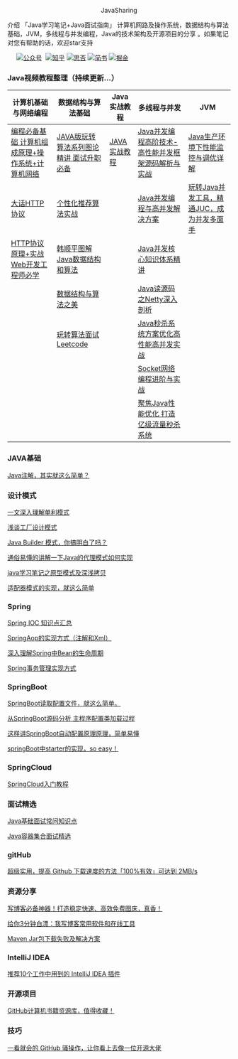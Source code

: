 <p align='center'font='18px'> JavaSharing</p>

介绍
「Java学习笔记+Java面试指南」 计算机网路及操作系统，数据结构与算法基础，JVM，多线程与并发编程，Java的技术架构及开源项目的分享 。如果笔记对您有帮助的话，欢迎star支持

&nbsp;&nbsp;&nbsp;&nbsp;&nbsp;[![公众号](https://img.shields.io/badge/%E5%85%AC%E4%BC%97%E5%8F%B7-%E9%98%BF%E7%A6%8F%E8%81%8A%E7%BC%96%E7%A8%8B-brightgreen)](https://mp.weixin.qq.com/s?__biz=MzIzMDg0NTUzNQ==&amp;mid=2247484784&amp;idx=1&amp;sn=fe6c6b91780f1ae12c8fd53cf453a982&amp;chksm=e8ac7840dfdbf156a47eda95bc892c54f54c52d20b1557bb5769070a13a30da50a398b79aa2c&token=1827893064&lang=zh_CN#rd) &nbsp;[![知乎](https://img.shields.io/badge/%E7%9F%A5%E4%B9%8E-%E9%98%BF%E7%A6%8F%E8%81%8A%E7%BC%96%E7%A8%8B-green)](https://www.zhihu.com/people/xiaofuzi123)&nbsp;[![思否](https://img.shields.io/badge/%E6%80%9D%E5%90%A6-%E9%98%BF%E7%A6%8F%E8%81%8A%E7%BC%96%E7%A8%8B-orange)](https://segmentfault.com/u/xiaofuzi123)&nbsp;[![简书](https://img.shields.io/badge/%E7%AE%80%E4%B9%A6-%E9%98%BF%E7%A6%8F%E8%81%8A%E7%BC%96%E7%A8%8B-blue)](https://www.jianshu.com/u/a3fa8f8e3f8b)&nbsp;[![掘金](https://img.shields.io/badge/%E6%8E%98%E9%87%91-%E9%98%BF%E7%A6%8F%E8%81%8A%E7%BC%96%E7%A8%8B-blueviolet)](https://juejin.cn/user/729731453946135)&nbsp;

### Java视频教程整理（持续更新...）

| 计算机基础与网络编程                                         | 数据结构与算法基础                          | Java实战教程     | 多线程与并发                                          | JVM                                           |
| ------------------------------------------------------------ | ------------------------------------------- | ---------------- | ----------------------------------------------------- | --------------------------------------------- |
| [编程必备基础 计算机组成原理+操作系统+计算机网络](https://github.com/GenuineXiaofuzi/JavaSharing/blob/master/Java%E5%AD%A6%E4%B9%A0%E8%B7%AF%E7%BA%BF/%E8%AE%A1%E7%AE%97%E6%9C%BA%E5%9F%BA%E7%A1%80%E4%B8%8E%E7%BD%91%E7%BB%9C%E7%BC%96%E7%A8%8B/%E7%BC%96%E7%A8%8B%E5%BF%85%E5%A4%87%E5%9F%BA%E7%A1%80%20%E8%AE%A1%E7%AE%97%E6%9C%BA%E7%BB%84%E6%88%90%E5%8E%9F%E7%90%86%2B%E6%93%8D%E4%BD%9C%E7%B3%BB%E7%BB%9F%2B%E8%AE%A1%E7%AE%97%E6%9C%BA%E7%BD%91%E7%BB%9C.md) | [JAVA版玩转算法系列图论精讲 面试升职必备]() | [JAVA实战教程]() | [Java并发编程高阶技术-高性能并发框架源码解析与实战]() | [Java生产环境下性能监控与调优详解]()          |
| [大话HTTP协议](https://github.com/GenuineXiaofuzi/JavaSharing/blob/master/Java%E5%AD%A6%E4%B9%A0%E8%B7%AF%E7%BA%BF/%E8%AE%A1%E7%AE%97%E6%9C%BA%E5%9F%BA%E7%A1%80%E4%B8%8E%E7%BD%91%E7%BB%9C%E7%BC%96%E7%A8%8B/%E7%BC%96%E7%A8%8B%E5%BF%85%E5%A4%87%E5%9F%BA%E7%A1%80%20%E5%A4%A7%E8%AF%9DHTTP%E5%8D%8F%E8%AE%AE.md) | [个性化推荐算法实战]()                      |                  | [Java并发编程与高并发解决方案]()                      | [玩转Java并发工具，精通JUC，成为并发多面手]() |
| [HTTP协议原理+实战 Web开发工程师必学](https://github.com/GenuineXiaofuzi/JavaSharing/blob/master/Java%E5%AD%A6%E4%B9%A0%E8%B7%AF%E7%BA%BF/%E8%AE%A1%E7%AE%97%E6%9C%BA%E5%9F%BA%E7%A1%80%E4%B8%8E%E7%BD%91%E7%BB%9C%E7%BC%96%E7%A8%8B/HTTP%E5%8D%8F%E8%AE%AE%E5%8E%9F%E7%90%86%2B%E5%AE%9E%E6%88%98%20Web%E5%BC%80%E5%8F%91%E5%B7%A5%E7%A8%8B%E5%B8%88%E5%BF%85%E5%AD%A6.md) | [韩顺平图解Java数据结构和算法]()            |                  | [Java并发核心知识体系精讲]()                          |                                               |
|                                                              | [数据结构与算法之美]()                      |                  | [Java读源码之Netty深入剖析]()                         |                                               |
|                                                              | [玩转算法面试Leetcode]()                    |                  | [Java秒杀系统方案优化高性能高并发实战]()              |                                               |
|                                                              |                                             |                  | [Socket网络编程进阶与实战]()                          |                                               |
|                                                              |                                             |                  | [聚焦Java性能优化 打造亿级流量秒杀系统]()             |                                               |



### JAVA基础

[Java注解，其实就这么简单？](https://mp.weixin.qq.com/s?__biz=MzIzMDg0NTUzNQ==&amp;mid=2247483995&amp;idx=1&amp;sn=6aad00ae4762941f233f59e78a08b304&amp;chksm=e8ac7f6bdfdbf67d8e5b1ee25a4532304df547a40fb7955186454731cb9eef147784af8cba65&token=676814622&lang=zh_CN#rd)

### 设计模式

[一文深入理解单利模式](https://mp.weixin.qq.com/s?__biz=MzIzMDg0NTUzNQ==&amp;mid=2247483690&amp;idx=1&amp;sn=c78080094eaeecd70a694dd9c5418897&amp;chksm=e8ac7c1adfdbf50c6e70437ac31f0d98d7e58e7bfbce6f4ab9c17066856e4ac3ddd9271e88d4&token=676814622&lang=zh_CN#rd)

[浅谈工厂设计模式](https://mp.weixin.qq.com/s?__biz=MzIzMDg0NTUzNQ==&amp;mid=2247483730&amp;idx=1&amp;sn=92dc2b0100e4003ab001245432339952&amp;chksm=e8ac7c62dfdbf57452c48799c608460c4e269603519497b8fe41bf31594914d1a27fceac2e93&token=676814622&lang=zh_CN#rd)

[Java Builder 模式，你搞明白了吗？](https://mp.weixin.qq.com/s?__biz=MzIzMDg0NTUzNQ==&amp;mid=2247483744&amp;idx=1&amp;sn=558f3c16c1e8c497195931f2bd1c032d&amp;chksm=e8ac7c50dfdbf546ebf1bc54656b0efa5cacf1696d6d4b42245cce69a2ca011fea1a28cf24a8&token=676814622&lang=zh_CN#rd)

[通俗易懂的讲解一下Java的代理模式如何实现](https://mp.weixin.qq.com/s?__biz=MzIzMDg0NTUzNQ==&amp;mid=2247483856&amp;idx=1&amp;sn=d6ac20b517cc930b83a6be2f149734e8&amp;chksm=e8ac7ce0dfdbf5f64247528d40c542cb3398d05d5c25fc934478284181ac7607b651f8e21e54&token=676814622&lang=zh_CN#rd)

[java学习笔记之原型模式及深浅拷贝](https://mp.weixin.qq.com/s?__biz=MzIzMDg0NTUzNQ==&amp;mid=2247483873&amp;idx=1&amp;sn=dd54b5b8a47151388412a7e727d397fd&amp;chksm=e8ac7cd1dfdbf5c74d27a6c2614b071a286e6035848e010b5df262998d0610ae5accb1f2f83e&token=676814622&lang=zh_CN#rd)

[适配器模式的实现，就这么简单](https://mp.weixin.qq.com/s?__biz=MzIzMDg0NTUzNQ==&amp;mid=2247484017&amp;idx=1&amp;sn=583dc4fc1ff1c9952ba77e65090f6e35&amp;chksm=e8ac7f41dfdbf657267ddca13f8108efaa739c623a1802fb3297cf3fdf57609b029bdbcba2d1&token=676814622&lang=zh_CN#rd)

### Spring

[Spring IOC 知识点汇总](https://mp.weixin.qq.com/s?__biz=MzIzMDg0NTUzNQ==&amp;mid=2247484199&amp;idx=1&amp;sn=1fb45ae5fbcfd6a3ae8e7821b1ff070b&amp;chksm=e8ac7e17dfdbf7014f9d1299e5cf9a19f245e7d29f98d9e1488a262d1a7b1d27e766ec9bc373&token=676814622&lang=zh_CN#rd)

[SpringAop的实现方式（注解和Xml）](https://mp.weixin.qq.com/s?__biz=MzIzMDg0NTUzNQ==&amp;mid=2247484211&amp;idx=1&amp;sn=45b48f59bf777ada85cba1b20d7d00bf&amp;chksm=e8ac7e03dfdbf7153d1ca92b018426eb0e904625e5c9df2a7e60a67e59b916debeea4cc35e0e&token=676814622&lang=zh_CN#rd)

[深入理解Spring中Bean的生命周期](https://mp.weixin.qq.com/s?__biz=MzIzMDg0NTUzNQ==&amp;mid=2247484228&amp;idx=1&amp;sn=d140e4cb7ca6ff63c36cecf2f203677b&amp;chksm=e8ac7e74dfdbf762b78671a5e6f4fcca243744bc01c05148ea53cf338043f3d9fd1d30854909&token=676814622&lang=zh_CN#rd)

[Spring事务管理实现方式](https://mp.weixin.qq.com/s?__biz=MzIzMDg0NTUzNQ==&amp;mid=2247484245&amp;idx=1&amp;sn=de06940d1d40c69ad419b7697feef586&amp;chksm=e8ac7e65dfdbf773cfa234ff614be7cc79fe7adf8441dab227f5c4676dcb11bb78f8b147fac3&token=676814622&lang=zh_CN#rd)

### SpringBoot

[SpringBoot读取配置文件，就这么简单。](https://mp.weixin.qq.com/s?__biz=MzIzMDg0NTUzNQ==&amp;mid=2247484056&amp;idx=1&amp;sn=7c622a3f721627ee7e150a2b192ed1b4&amp;chksm=e8ac7fa8dfdbf6beb23a5f46108d9366b674bc83487d252cbe027db51c69b1e345defc137f20&token=676814622&lang=zh_CN#rd)

[从SpringBoot源码分析 主程序配置类加载过程](https://mp.weixin.qq.com/s?__biz=MzIzMDg0NTUzNQ==&amp;mid=2247484113&amp;idx=1&amp;sn=bff03717561855f424dcb77d6fc04b4f&amp;chksm=e8ac7fe1dfdbf6f7c596013dae58e6f5051ef6edbdabeb452a5ef5611a13a474b2977392ff33&token=676814622&lang=zh_CN#rd)

[这样讲SpringBoot自动配置原理原理，简单易懂](https://mp.weixin.qq.com/s?__biz=MzIzMDg0NTUzNQ==&amp;mid=2247484128&amp;idx=1&amp;sn=ce066c655bd921aa37668d1d0ab602ad&amp;chksm=e8ac7fd0dfdbf6c62cdf6d7008b9112161bfae30ecdd2b5e2a2323bc919c69716f69dd1213c6&token=676814622&lang=zh_CN#rd)

[springBoot中starter的实现，so easy！](https://mp.weixin.qq.com/s?__biz=MzIzMDg0NTUzNQ==&amp;mid=2247484150&amp;idx=1&amp;sn=128df924f4257557aef17884b84dff9e&amp;chksm=e8ac7fc6dfdbf6d0418435401e77c91dc6e3dce2743142932173166ff37848047791a3a866c8&token=676814622&lang=zh_CN#rd)

### SpringCloud

[SpringCloud入门教程](https://juejin.im/post/5de2553e5188256e885f4fa3)

### 面试精选

[Java基础面试常问知识点](https://mp.weixin.qq.com/s?__biz=MzIzMDg0NTUzNQ==&mid=2247484784&idx=1&sn=fe6c6b91780f1ae12c8fd53cf453a982&chksm=e8ac7840dfdbf156a47eda95bc892c54f54c52d20b1557bb5769070a13a30da50a398b79aa2c&token=2132270684&lang=zh_CN#rd)

[Java容器集合面试精选](https://mp.weixin.qq.com/s?__biz=MzIzMDg0NTUzNQ==&tempkey=MTEwOF9XWVAvUnpYNEJmR01BbHA4VVdZMDdvcHhXVzlXYnJ5SnNFajEyQmppVy1jckYwcDd3MzRxQ2l2WEJYa3BpeUU1ZWx3VUtEUGYtd2tVTDNNSXZEVGZKVWJfM1FPUFVTenlvR3dkZ3ZOcjduNkVnemM5VDg2cGtZRnozRGE0VW5Ib0hoa3pBREhnSDJ2eWRLZ1RmYi00aTBUaGtDWVc4UzAyTHN5bnRRfn4%3D&chksm=68ac7b2a5fdbf23c5fd976400bfc90e73e59affbd848ac20093d705aa131430a9b695923398f#rd)

### gitHub

[超级实用，提高 Github 下载速度的方法「100%有效」可达到 2MB/s](https://mp.weixin.qq.com/s/EYYZRPIld81K585UC5RzKg)



### 资源分享



[写博客必备神器！打造稳定快速、高效免费图床，真香！](https://mp.weixin.qq.com/s?__biz=MzIzMDg0NTUzNQ==&amp;mid=2247484073&amp;idx=1&amp;sn=1ce760292e7c436a341536fc9222014d&amp;chksm=e8ac7f99dfdbf68f0957c7b291be67bc1d3277887d3c642b607fb1cdda56b1102081780528b6&token=676814622&lang=zh_CN#rd)

[给你3分钟白漂：我写博客常用软件和在线工具](https://mp.weixin.qq.com/s?__biz=MzIzMDg0NTUzNQ==&amp;mid=2247484259&amp;idx=1&amp;sn=84317de5f4e12d1a46be48631ec9019e&amp;chksm=e8ac7e53dfdbf745c8a84b7207522c14f28f6a4adf43af83e94571bfd244b1d3f988a3998d29&token=676814622&lang=zh_CN#rd)

[Maven Jar包下载失败及解决方案](https://mp.weixin.qq.com/s?__biz=MzIzMDg0NTUzNQ==&tempkey=MTA2OF9jSDU2SWFyYkYxd08za0lWM2xLOEtFNTY0X1JxWF9qclJpeER2U0oyRVZUWGZoTFlkUml2Nk1MM1VPNWRqX2xMTllGODJleFpmdWE1WTRSMzAwMTdLeE5VcUZsaVVkanRXd0VFQ050NDRxOVZzSXlCQ3hsVzdCMVhGSFhnZi1tbWlsOU5mZGZEY2l6NE1zb2I0aFMzWWsxS0JPMDlnTlNQb0xtTFFBfn4%3D&chksm=68ac7eb05fdbf7a64ebb99bb14b815f6150263542e58b4e9e87aa11d7d0d5d3e6f97872723bb&__mpa_temp_link_flag=1&token=1711853219#rd)

### IntelliJ IDEA

[推荐10个工作中用到的 IntelliJ IDEA 插件](https://mp.weixin.qq.com/s?__biz=MzIzMDg0NTUzNQ==&amp;mid=2247485167&amp;idx=1&amp;sn=129ef5caf7232f0a4a22843264f622af&amp;chksm=e8ac7bdfdfdbf2c913ec7460cc4253e145ca3e36c08512edad4bf0d681574e5cc288c918f198&token=390065041&lang=zh_CN#rd)


### 开源项目

[GitHub计算机书籍资源库，值得收藏！](https://mp.weixin.qq.com/s?__biz=MzIzMDg0NTUzNQ==&amp;mid=2247485089&amp;idx=1&amp;sn=f3c1481c8816e8a736dc96970cf4a04b&amp;chksm=e8ac7b91dfdbf2879de913dbd9f3d6fadc3776b0f789c0a55456864d90d829a9fc2eb3d43a1b&token=1827893064&lang=zh_CN#rd)

###  技巧

[一看就会的 GitHub 骚操作，让你看上去像一位开源大佬](https://juejin.cn/post/6949202430886150180)

